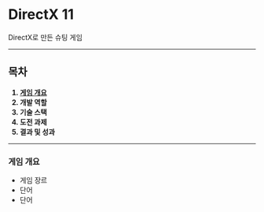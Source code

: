 # DirectX 11
DirectX로 만든 슈팅 게임
<hr>

## 목차
<ol>
    <b><li><a href="#Outline">게임 개요</a></li></b>
    <b><li>개발 역할</li></b>
    <b><li>기술 스택</li></b>
    <b><li>도전 과제</li></b>
    <b><li>결과 및 성과</li></b>
</ol>

<hr>
<h3 id="Outline">게임 개요</h3>
<ul>
    <li>게임 장르</li>
    <li>단어</li>
    <li>단어</li>
</ul>
